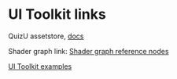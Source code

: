 # UI Toolkit links
QuizU assetstore, [docs](https://discussions.unity.com/t/welcome-to-the-new-ui-toolkit-sample-project-quizu/308607)

Shader graph link: [Shader graph reference nodes](https://discussions.unity.com/t/blog-new-shader-graph-node-reference-samples/325158/1)

[UI Toolkit examples](https://docs.unity3d.com/Manual/UIE-examples.html)